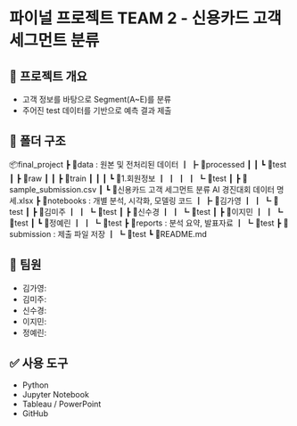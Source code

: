 # 파이널 프로젝트 TEAM 2 - 신용카드 고객 세그먼트 분류

## 📌 프로젝트 개요
- 고객 정보를 바탕으로 Segment(A~E)를 분류
- 주어진 test 데이터를 기반으로 예측 결과 제출

## 📁 폴더 구조
📦final_project
 ┣ 📂data : 원본 및 전처리된 데이터
 ┃ ┣ 📂processed
 ┃ ┃ ┗ 📜test
 ┃ ┣ 📂raw
 ┃ ┃ ┣ 📂train
 ┃ ┃ ┃ ┗ 📂1.회원정보
 ┃ ┃ ┃ ┃ ┗ 📜test
 ┃ ┣ 📜sample_submission.csv
 ┃ ┗ 📜신용카드 고객 세그먼트 분류 AI 경진대회 데이터 명세.xlsx
 ┣ 📂notebooks : 개별 분석, 시각화, 모델링 코드
 ┃ ┣ 📂김가영
 ┃ ┃ ┗ 📜test
 ┃ ┣ 📂김미주
 ┃ ┃ ┗ 📜test
 ┃ ┣ 📂신수경
 ┃ ┃ ┗ 📜test
 ┃ ┣ 📂이지민
 ┃ ┃ ┗ 📜test
 ┃ ┗ 📂정예린
 ┃ ┃ ┗ 📜test
 ┣ 📂reports : 분석 요약, 발표자료
 ┃ ┗ 📜test
 ┣ 📂submission : 제출 파일 저장
 ┃ ┗ 📜test
 ┗ 📜README.md

## 👥 팀원
- 김가영: 
- 김미주: 
- 신수경:
- 이지민:
- 정예린: 

## ✅ 사용 도구
- Python
- Jupyter Notebook
- Tableau / PowerPoint
- GitHub
